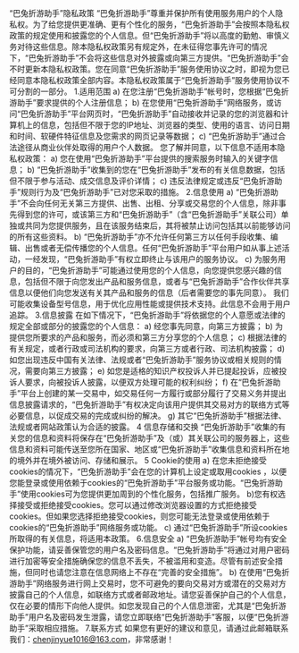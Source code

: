 “巴兔折游助手”隐私政策
“巴兔折游助手”尊重并保护所有使用服务用户的个人隐私权。为了给您提供更准确、更有个性化的服务，“巴兔折游助手”会按照本隐私权政策的规定使用和披露您的个人信息。但“巴兔折游助手”将以高度的勤勉、审慎义务对待这些信息。除本隐私权政策另有规定外，在未征得您事先许可的情况下，“巴兔折游助手”不会将这些信息对外披露或向第三方提供。“巴兔折游助手”会不时更新本隐私权政策。您在同意“巴兔折游助手”服务使用协议之时，即视为您已经同意本隐私权政策全部内容。本隐私权政策属于“巴兔折游助手”服务使用协议不可分割的一部分。
1.适用范围
a) 在您注册“巴兔折游助手”帐号时，您根据“巴兔折游助手”要求提供的个人注册信息；
b) 在您使用“巴兔折游助手”网络服务，或访问“巴兔折游助手”平台网页时，“巴兔折游助手”自动接收并记录的您的浏览器和计算机上的信息，包括但不限于您的IP地址、浏览器的类型、使用的语言、访问日期和时间、软硬件特征信息及您需求的网页记录等数据；
c) “巴兔折游助手”通过合法途径从商业伙伴处取得的用户个人数据。
您了解并同意，以下信息不适用本隐私权政策：
a) 您在使用“巴兔折游助手”平台提供的搜索服务时输入的关键字信息；
b) “巴兔折游助手”收集到的您在“巴兔折游助手”发布的有关信息数据，包括但不限于参与活动、成交信息及评价详情；
c) 违反法律规定或违反“巴兔折游助手”规则行为及“巴兔折游助手”已对您采取的措施。
2.信息使用
a) “巴兔折游助手”不会向任何无关第三方提供、出售、出租、分享或交易您的个人信息，除非事先得到您的许可，或该第三方和“巴兔折游助手”（含“巴兔折游助手”关联公司）单独或共同为您提供服务，且在该服务结束后，其将被禁止访问包括其以前能够访问的所有这些资料。
b) “巴兔折游助手”亦不允许任何第三方以任何手段收集、编辑、出售或者无偿传播您的个人信息。任何“巴兔折游助手”平台用户如从事上述活动，一经发现，“巴兔折游助手”有权立即终止与该用户的服务协议。
c) 为服务用户的目的，“巴兔折游助手”可能通过使用您的个人信息，向您提供您感兴趣的信息，包括但不限于向您发出产品和服务信息，或者与“巴兔折游助手”合作伙伴共享信息以便他们向您发送有关其产品和服务的信息（后者需要您的事先同意）。
我们可能收集设备型号信息，用于优化应用性能或提供技术支持。此信息不会用于用户追踪。
3.信息披露
在如下情况下，“巴兔折游助手”将依据您的个人意愿或法律的规定全部或部分的披露您的个人信息：
a) 经您事先同意，向第三方披露；
b) 为提供您所要求的产品和服务，而必须和第三方分享您的个人信息；
c) 根据法律的有关规定，或者行政或司法机构的要求，向第三方或者行政、司法机构披露；
d) 如您出现违反中国有关法律、法规或者“巴兔折游助手”服务协议或相关规则的情况，需要向第三方披露；
e) 如您是适格的知识产权投诉人并已提起投诉，应被投诉人要求，向被投诉人披露，以便双方处理可能的权利纠纷；
f) 在“巴兔折游助手”平台上创建的某一交易中，如交易任何一方履行或部分履行了交易义务并提出信息披露请求的，“巴兔折游助手”有权决定向该用户提供其交易对方的联络方式等必要信息，以促成交易的完成或纠纷的解决。
g) 其它“巴兔折游助手”根据法律、法规或者网站政策认为合适的披露。
	4	信息存储和交换
“巴兔折游助手”收集的有关您的信息和资料将保存在“巴兔折游助手”及（或）其关联公司的服务器上，这些信息和资料可能传送至您所在国家、地区或“巴兔折游助手”收集信息和资料所在地的境外并在境外被访问、存储和展示。
	5	Cookie的使用
a) 在您未拒绝接受cookies的情况下，“巴兔折游助手”会在您的计算机上设定或取用cookies
，以便您能登录或使用依赖于cookies的“巴兔折游助手”平台服务或功能。“巴兔折游助手”使用cookies可为您提供更加周到的个性化服务，包括推广服务。 b)您有权选择接受或拒绝接受cookies。您可以通过修改浏览器设置的方式拒绝接受cookies。但如果您选择拒绝接受cookies，则您可能无法登录或使用依赖于cookies的“巴兔折游助手”网络服务或功能。
c) 通过“巴兔折游助手”所设cookies所取得的有关信息，将适用本政策。
6.信息安全
a) “巴兔折游助手”帐号均有安全保护功能，请妥善保管您的用户名及密码信息。“巴兔折游助手”将通过对用户密码进行加密等安全措施确保您的信息不丢失，不被滥用和变造。尽管有前述安全措施，但同时也请您注意在信息网络上不存在“完善的安全措施”。
b) 在使用“巴兔折游助手”网络服务进行网上交易时，您不可避免的要向交易对方或潜在的交易对方披露自己的个人信息，如联络方式或者邮政地址。请您妥善保护自己的个人信息，仅在必要的情形下向他人提供。如您发现自己的个人信息泄密，尤其是“巴兔折游助手”用户名及密码发生泄露，请您立即联络“巴兔折游助手”客服，以便“巴兔折游助手”采取相应措施。
7.联系方式
如果您有更好的建议和意见，请通过此邮箱联系我们：chenjinyue1016@163.com，非常感谢！
